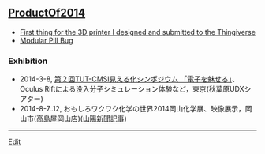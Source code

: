 ---
---
## [ProductOf2014](/ProductOf2014)
*  [First thing for the 3D printer I designed and submitted to the Thingiverse](http://www.thingiverse.com/thing:346416)
* [Modular Pill Bug](http://www.thingiverse.com/thing:446015)
### Exhibition
* 2014-3-8, [第２回TUT-CMSI見える化シンポジウム 「電子を魅せる」](http://www.cms-initiative.jp/ja/events/20140308_mieruka)、Oculus Riftによる没入分子シミュレーション体験など，東京(秋葉原UDXシアター)
* 2014-8-7..12, おもしろワクワク化学の世界2014岡山化学展、映像展示，岡山市(高島屋岡山店)([山陽新聞記事](http://www.sanyonews.jp/movie/detail/52205/?rct=))


----
[Edit](https://github.com/vitroid/vitroid.github.io/edit/master/MD/ProductOf2014.md)
